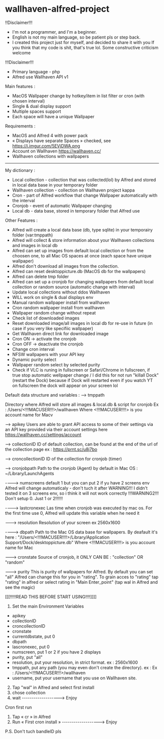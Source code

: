 # wallhaven-alfred-project

!!Disclaimer!!!

- I'm not a programmer, and I'm a beginner. 
- English is not my main language, so be patient pls or step back.
- I created this project just for myself, and decided to share it with you If you think that my code is shit, that's true lol. Some constructive criticism welcome

!!!Disclaimer!!!


- Primary language - php
- Alfred use Wallhaven API v1

Main features :
- MacOS Wallpaper change by hotkey/item in list filter or cron (with chosen interval)
- Single & dual display support
- Multiple spaces support
- Each space will have a unique Wallpaper


Requirements :

- MacOS and Alfred 4 with power pack
- « Displays have separate Spaces » checked, see https://i.imgur.com/5EVjDWA.png
- Account on Wallhaven https://wallhaven.cc/
- Wallhaven collections with wallpapers
------------------------------------------------------------------------------------------------------------------

My dictionary :
- Local collection - collection that was collected(lol) by Alfred and stored in local data base in your temporary folder
- Wallhaven collection - collection on Wallhaven project kappa
- Cron - part of Alfred workflow that change Wallpaper automatically with the interval
- Cronjob - event of automatic Wallpaper changing
- Local db - data base, stored in temporary folder that Alfred use

Other Features :
- Alfred will create a local data base (db, type sqlite) in your temporairy folder (var:tmppath)
- Alfred will collect & store information about your Wallhaven collections and images in local db
- Alfred can set up images from default local collection or from the choosen one, to all Mac OS spaces at once (each space have unique wallpaper)
- Alfred don't download all images from the collection.
- Alfred can reset desktoppicture.db (MacOS db for the wallpapers)
- Alfred can delete tmp folder
- Alfred can set up a cronjob for changing wallpapers from default local collection or random source (automatic change with interval)
- Update local collections without ddos Wallhaven
- WILL work on single & dual displays env
- Manual random wallpaper install from wallhaven
- Cron random wallpaper install from wallhaven
- Wallpaper random change without repeat
- Check list of downloaded images
- Reset downloaded image/all images in local db for re-use in future (in case if you very like specifiic wallpaper)
- Get Wallhaven direct link for downloaded image
- Cron ON -> activate the cronjob
- Cron OFF -> deactivate the cronjob
- Change cron interval
- NFSW wallpapers with your API key
- Dynamic purity select
- Wallpaper random select by selected purity
- Check if VLC is runing in fullscreen or Safari/Chrome in fullscreen, if true stop automatic wellpaper change / I did this for not run "killall Dock" (restart the Dock) because if Dock will restarted even if you watch YT on fullscreen the dock will appear on your screen lol


Default data structure and variables :
--> tmppath

Directory where Alfred will store all images & local.db & script for cronjob
Ex : /Users/<!!!MACUSER!!!>/wallhaven
Where <!!!MACUSER!!!!> is you account name for Macv

--> apikey
Users are able to grant API access to some of their settings via an API key provided via their account settings here https://wallhaven.cc/settings/account

--> collectionID
ID of default collection, can be found at the end of the url of the collection page ex : https://prnt.sc/u8j7bo

--> croncollectionID
ID of the collection for cronjob (timer)

--> cronjobpath
Path to the cronjob (Agent) by default in Mac OS : ~/Library/LaunchAgents

----> numscreens default 1 but you can put 2 if yu have 2 screens env 
Alfred will change automaticaly - don't tuch it after
WARNING!!! I didn't tested it on 3 screens env, so i think it will not work correctly
!!!WARNING2!!! Don't setup 0. Just 1 or 2!!!!!!

----> lastcronexec
Las time when cronjob was executed by mac os. For the first time use 0, Alfred will update this variable when he need it


---> resolution
Resolution of your screen ex 2560x1600

----> dbpath
Path to the Mac OS data base for wallpapers. By deafault it's here : "/Users/<!!!MACUSER!!!!>/Library/Application Support/Dock/desktoppicture.db"
Where <!!!MACUSER!!!!> is you account name for Mac

---> cronstate
Source of cronjob, it ONLY CAN BE : "collection" OR "random"

---> purity
This is purity of wallpapers for Alfred.
By default you can set "all"
Alfred can change this for you in "rating".
To grain acces to "rating" tap "rating" in alfred or select rating in "Main Enter_point" (tap wal in Alfred and see the magic)


[[[!!!!!READ THIS BEFORE START USING!!!!]]]]
1. Set the main Environment Variables
- apikey
- collectionID
- croncollectionID
- cronstate
- currentdbstate, put 0
- dbpath
- lascronexec, put 0
- numscreen, put 1 or 2 if you have 2 displays
- purity, put "all"
- resolution, put your resolution, in strict format. ex : 2560x1600
- tmppath, put any path (you may even don't create the directory). ex : Ex : /Users/<!!!MACUSER!!!>/wallhaven
- username, put your username that you use on Wallhaven site.

2. Tap "wal" in Alfred and select first install
3. chose collection
4. wait
-------------------> Enjoy

Cron first run
1. Tap « cr » in Alfred
2. Run « First cron install »
-------------------> Enjoy

P.S. Don't tuch bandleID pls
